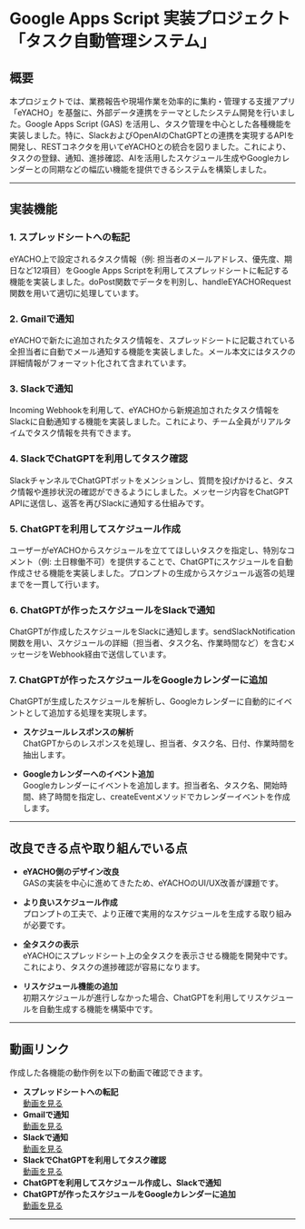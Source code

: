 # Google Apps Script 実装プロジェクト「タスク自動管理システム」

## 概要
本プロジェクトでは、業務報告や現場作業を効率的に集約・管理する支援アプリ「eYACHO」を基盤に、外部データ連携をテーマとしたシステム開発を行いました。Google Apps Script (GAS) を活用し、タスク管理を中心とした各種機能を実装しました。特に、SlackおよびOpenAIのChatGPTとの連携を実現するAPIを開発し、RESTコネクタを用いてeYACHOとの統合を図りました。これにより、タスクの登録、通知、進捗確認、AIを活用したスケジュール生成やGoogleカレンダーとの同期などの幅広い機能を提供できるシステムを構築しました。

---

## 実装機能
### 1. スプレッドシートへの転記
eYACHO上で設定されるタスク情報（例: 担当者のメールアドレス、優先度、期日など12項目）をGoogle Apps Scriptを利用してスプレッドシートに転記する機能を実装しました。doPost関数でデータを判別し、handleEYACHORequest関数を用いて適切に処理しています。

### 2. Gmailで通知
eYACHOで新たに追加されたタスク情報を、スプレッドシートに記載されている全担当者に自動でメール通知する機能を実装しました。メール本文にはタスクの詳細情報がフォーマット化されて含まれています。

### 3. Slackで通知
Incoming Webhookを利用して、eYACHOから新規追加されたタスク情報をSlackに自動通知する機能を実装しました。これにより、チーム全員がリアルタイムでタスク情報を共有できます。

### 4. SlackでChatGPTを利用してタスク確認
SlackチャンネルでChatGPTボットをメンションし、質問を投げかけると、タスク情報や進捗状況の確認ができるようにしました。メッセージ内容をChatGPT APIに送信し、返答を再びSlackに通知する仕組みです。

### 5. ChatGPTを利用してスケジュール作成
ユーザーがeYACHOからスケジュールを立ててほしいタスクを指定し、特別なコメント（例: 土日稼働不可）を提供することで、ChatGPTにスケジュールを自動作成させる機能を実装しました。プロンプトの生成からスケジュール返答の処理までを一貫して行います。

### 6. ChatGPTが作ったスケジュールをSlackで通知
ChatGPTが作成したスケジュールをSlackに通知します。sendSlackNotification関数を用い、スケジュールの詳細（担当者、タスク名、作業時間など）を含むメッセージをWebhook経由で送信しています。

### 7. ChatGPTが作ったスケジュールをGoogleカレンダーに追加
ChatGPTが生成したスケジュールを解析し、Googleカレンダーに自動的にイベントとして追加する処理を実現します。

- **スケジュールレスポンスの解析**  
  ChatGPTからのレスポンスを処理し、担当者、タスク名、日付、作業時間を抽出します。

- **Googleカレンダーへのイベント追加**  
  Googleカレンダーにイベントを追加します。担当者名、タスク名、開始時間、終了時間を指定し、createEventメソッドでカレンダーイベントを作成します。

---

## 改良できる点や取り組んでいる点
- **eYACHO側のデザイン改良**  
  GASの実装を中心に進めてきたため、eYACHOのUI/UX改善が課題です。

- **より良いスケジュール作成**  
  プロンプトの工夫で、より正確で実用的なスケジュールを生成する取り組みが必要です。

- **全タスクの表示**  
  eYACHOにスプレッドシート上の全タスクを表示させる機能を開発中です。これにより、タスクの進捗確認が容易になります。

- **リスケジュール機能の追加**  
  初期スケジュールが進行しなかった場合、ChatGPTを利用してリスケジュールを自動生成する機能を構築中です。

---

## 動画リンク
作成した各機能の動作例を以下の動画で確認できます。  
- **スプレッドシートへの転記**  
  [動画を見る](videos/スプレッドシート.mp4)  
- **Gmailで通知**  
  [動画を見る](videos/Gmail通知.mp4)  
- **Slackで通知**  
  [動画を見る](videos/新タスクSlack通知.mp4)  
- **SlackでChatGPTを利用してタスク確認**  
  [動画を見る](videos/SlackとChatGPT.mp4)  
- **ChatGPTを利用してスケジュール作成し、Slackで通知**  
- **ChatGPTが作ったスケジュールをGoogleカレンダーに追加**  
  [動画を見る](videos/カレンダー追加.mp4)

---
